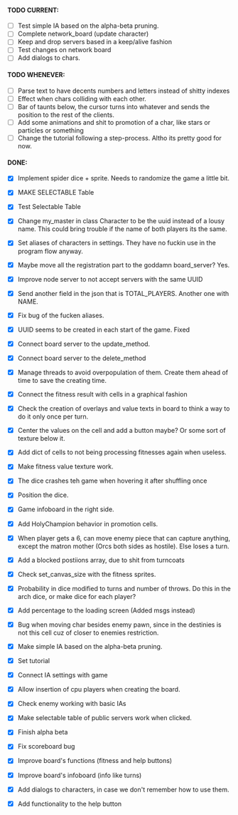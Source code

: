 #### TODO CURRENT:
- [ ] Test simple IA based on the alpha-beta pruning.
- [ ] Complete network_board (update character)
- [ ] Keep and drop servers based in a keep/alive fashion
- [ ] Test changes on network board
- [ ] Add dialogs to chars.

#### TODO WHENEVER:
- [ ] Parse text to have decents numbers and letters instead of shitty indexes
- [ ] Effect when chars colliding with each other.
- [ ] Bar of taunts below, the cursor turns into whatever and sends the position to the rest of the clients.
- [ ] Add some animations and shit to promotion of a char, like stars or particles or something
- [ ] Change the tutorial following a step-process. Altho its pretty good for now. 

#### DONE:
- [X] Implement spider dice + sprite. Needs to randomize the game a little bit.
- [X] MAKE SELECTABLE Table
- [X] Test Selectable Table
- [X] Change my_master in class Character to be the uuid instead of a lousy name. This could bring trouble if the name of both players its the same.
- [X] Set aliases of characters in settings. They have no fuckin use in the program flow anyway.
- [X] Maybe move all the registration part to the goddamn board_server? Yes.
- [X] Improve node server to not accept servers with the same UUID
- [X] Send another field in the json that is TOTAL_PLAYERS. Another one with NAME.
- [X] Fix bug of the fucken aliases.
- [X] UUID seems to be created in each start of the game. Fixed
- [X] Connect board server to the update_method.
- [X] Connect board server to the delete_method
- [X] Manage threads to avoid overpopulation of them. Create them ahead of time to save the creating time.
- [X] Connect the fitness result with cells in a graphical fashion
- [X] Check the creation of overlays and value texts in board to think a way to do it only once per turn.
- [X] Center the values on the cell and add a button maybe? Or some sort of texture below it.
- [X] Add dict of cells to not being processing fitnesses again when useless.
- [X] Make fitness value texture work.
- [X] The dice crashes teh game when hovering it after shuffling once
- [X] Position the dice.
- [X] Game infoboard in the right side.
- [X] Add HolyChampion behavior in promotion cells.
- [X] When player gets a 6, can move enemy piece that can capture anything, except the matron mother (Orcs both sides as hostile). Else loses a turn.
- [X] Add a blocked postiions array, due to shit from turncoats
- [X] Check set_canvas_size with the fitness sprites.
- [X] Probability in dice modified to turns and number of throws. Do this in the arch dice, or make dice for each player?
- [X] Add percentage to the loading screen (Added msgs instead)
- [X] Bug when moving char besides enemy pawn, since in the destinies is not this cell cuz of closer to enemies restriction.
- [X] Make simple IA based on the alpha-beta pruning.
- [X] Set tutorial
- [X] Connect IA settings with game
- [X] Allow insertion of cpu players when creating the board.
- [X] Check enemy working with basic IAs
- [X] Make selectable table of public servers work when clicked.
- [X] Finish alpha beta
- [X] Fix scoreboard bug 
- [X] Improve board's functions (fitness and help buttons)
- [X] Improve board's infoboard (info like turns)
- [X] Add dialogs to characters, in case we don't remember how to use them.
- [X] Add functionality to the help button

